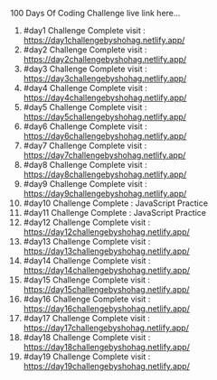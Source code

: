 100 Days Of Coding Challenge live link here... <br/>
1. #day1 Challenge Complete visit : https://day1challengebyshohag.netlify.app/ <br/>
2. #day2 Challenge Complete visit : https://day2challengebyshohag.netlify.app/ <br/>
3. #day3 Challenge Complete visit : https://day3challengebyshohag.netlify.app/ <br/>
4. #day4 Challenge Complete visit : https://day4challengebyshohag.netlify.app/ <br/>
5. #day5 Challenge Complete visit : https://day5challengebyshohag.netlify.app/ <br/>
6. #day6 Challenge Complete visit : https://day6challengebyshohag.netlify.app/ <br/>
7. #day7 Challenge Complete visit : https://day7challengebyshohag.netlify.app/ <br/>
8. #day8 Challenge Complete visit : https://day8challengebyshohag.netlify.app/ <br/>
9. #day9 Challenge Complete visit : https://day9challengebyshohag.netlify.app/ <br/>
10. #day10 Challenge Complete : JavaScript Practice <br/>
11. #day11 Challenge Complete : JavaScript Practice <br/>
12. #day12 Challenge Complete visit : https://day12challengebyshohag.netlify.app/ <br/>
13. #day13 Challenge Complete visit : https://day13challengebyshohag.netlify.app/ <br/>
14. #day14 Challenge Complete visit : https://day14challengebyshohag.netlify.app/ <br/>
15. #day15 Challenge Complete visit : https://day15challengebyshohag.netlify.app/ <br/>
16. #day16 Challenge Complete visit : https://day16challengebyshohag.netlify.app/ <br/>
17. #day17 Challenge Complete visit : https://day17challengebyshohag.netlify.app/ <br/>
18. #day18 Challenge Complete visit : https://day18challengebyshohag.netlify.app/ <br/>
19. #day19 Challenge Complete visit : https://day19challengebyshohag.netlify.app/ <br/>
